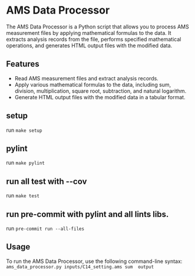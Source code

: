 # AMS Data Processor

The AMS Data Processor is a Python script that allows you to process AMS measurement files by applying mathematical formulas to the data. It extracts analysis records from the file, performs specified mathematical operations, and generates HTML output files with the modified data.

## Features

- Read AMS measurement files and extract analysis records.
- Apply various mathematical formulas to the data, including sum, division, multiplication, square root, subtraction, and natural logarithm.
- Generate HTML output files with the modified data in a tabular format.

## setup
run `make setup`

## pylint
run `make pylint`

## run all test with --cov
run `make test`

## run pre-commit with pylint and all  lints libs.
run `pre-commit run --all-files`

## Usage

To run the AMS Data Processor, use the following command-line syntax:
`ams_data_processor.py inputs/C14_setting.ams sum  output`